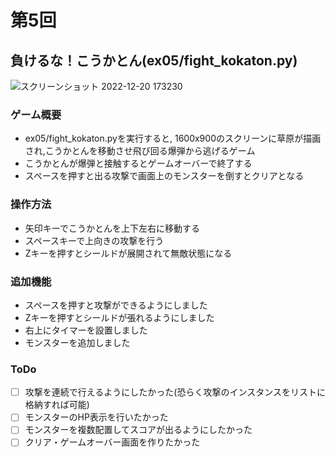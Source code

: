 # 第5回
## 負けるな！こうかとん(ex05/fight_kokaton.py)
![スクリーンショット 2022-12-20 173230](https://user-images.githubusercontent.com/85730896/208620553-af095080-2817-463a-a07d-6150b3a5417d.png)
### ゲーム概要
- ex05/fight_kokaton.pyを実行すると, 1600x900のスクリーンに草原が描画され,こうかとんを移動させ飛び回る爆弾から逃げるゲーム
- こうかとんが爆弾と接触するとゲームオーバーで終了する
- スペースを押すと出る攻撃で画面上のモンスターを倒すとクリアとなる

### 操作方法
- 矢印キーでこうかとんを上下左右に移動する
- スペースキーで上向きの攻撃を行う
- Zキーを押すとシールドが展開されて無敵状態になる

### 追加機能
- スペースを押すと攻撃ができるようにしました
- Zキーを押すとシールドが張れるようにしました
- 右上にタイマーを設置しました
- モンスターを追加しました

### ToDo
- [ ] 攻撃を連続で行えるようにしたかった(恐らく攻撃のインスタンスをリストに格納すれば可能)
- [ ] モンスターのHP表示を行いたかった
- [ ] モンスターを複数配置してスコアが出るようにしたかった
- [ ] クリア・ゲームオーバー画面を作りたかった
